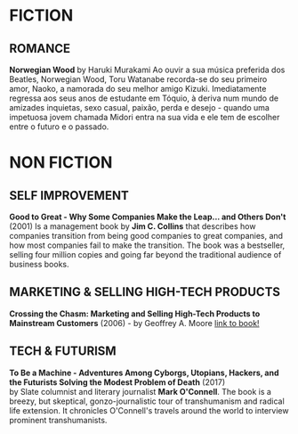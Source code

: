# FICTION
## ROMANCE
**Norwegian Wood** by Haruki Murakami
Ao ouvir a sua música preferida dos Beatles, Norwegian Wood, Toru Watanabe recorda-se do seu primeiro amor, Naoko, a namorada do seu melhor amigo Kizuki. Imediatamente regressa aos seus anos de estudante em Tóquio, à deriva num mundo de amizades inquietas, sexo casual, paixão, perda e desejo - quando uma impetuosa jovem chamada Midori entra na sua vida e ele tem de escolher entre o futuro e o passado.

# NON FICTION

## SELF IMPROVEMENT
**Good to Great - Why Some Companies Make the Leap... and Others Don't** (2001)
Is a management book by **Jim C. Collins** that describes how companies transition from being good companies to great companies, and how most companies fail to make the transition. The book was a bestseller, selling four million copies and going far beyond the traditional audience of business books.  

## MARKETING & SELLING HIGH-TECH PRODUCTS
**Crossing the Chasm: Marketing and Selling High-Tech Products to Mainstream Customers** (2006) - by Geoffrey A. Moore 
[link to book!](https://www.amazon.com/Crossing-Chasm-Marketing-High-Tech-Mainstream/dp/0060517123)

## TECH & FUTURISM
**To Be a Machine - Adventures Among Cyborgs, Utopians, Hackers, and the Futurists Solving the Modest Problem of Death** (2017)  
by Slate columnist and literary journalist **Mark O'Connell**. The book is a breezy, but skeptical, gonzo-journalistic tour of transhumanism and radical life extension. It chronicles O'Connell's travels around the world to interview prominent transhumanists.
